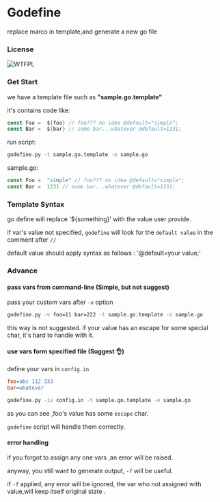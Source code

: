 # Godefine


replace marco in template,and generate a new go file

### License

![WTFPL](http://www.wtfpl.net/wp-content/uploads/2012/12/wtfpl-badge-1.png)


### Get Start


we have a template file such as **"sample.go.template"**

it's contains code like:

```go
const Foo =  ${foo} // foo??? no idea @default="simple";
const Bar =  ${bar} // some bar...whatever @default=1231;
```

run script:

```bash
godefine.py -t sample.go.template -o sample.go 
```

sample.go:

```go
const Foo =  "simple" // foo??? no idea @default="simple";
const Bar =  1231 // some bar...whatever @default=1231;
```

### Template Syntax

go define will replace '${something}' with the value user provide.

if var's value not specified, `godefine` will look for the `default value` 
in the comment after `//`

default value should apply syntax as follows : '@default=your value;'  


### Advance

#### pass vars from command-line (Simple, but not suggest)

pass your custom vars after `-v` option


```bash
godefine.py -v foo=11 bar=222 -t sample.go.template -o sample.go 
```

this way is not suggested.
if your value has an escape for some special char,
it's hard to handle with it.

#### use vars form specified file (Suggest :ok_hand:)

define your vars in `config.in`

```ini
foo=abc 112 333
bar=whatever
```

```bash
godefine.py -iv config.in -t sample.go.template -o sample.go 
```

as you can see ,foo's value has some `escape` char.

`godefine` script will handle them correctly.

#### error handling

if you forgot to assign any one vars ,an error will be raised.

anyway, you still want to generate output, `-f` will be useful.

if `-f` applied, any error will be ignored,
the var who not assigned with value,will keep itself original state 
.

